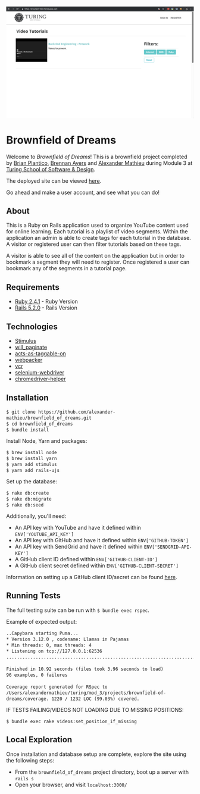 ![Brownfield of Dreams Screenshot](/brownfield_of_dreams_screenshot.png?raw=true "Brownfield of Dreams Screenshot")

# Brownfield of Dreams

Welcome to _Brownfield of Dreams_! This is a brownfield project completed by [Brian Plantico](https://github.com/bplantico), [Brennan Ayers](https://github.com/BrennanAyers) and [Alexander Mathieu](https://github.com/alexander-mathieu) during Module 3 at [Turing School of Software & Design](https://turing.io).

The deployed site can be viewed [here](https://brownest-field.herokuapp.com).

Go ahead and make a user account, and see what you can do!

## About

This is a Ruby on Rails application used to organize YouTube content used for online learning. Each tutorial is a playlist of video segments. Within the application an admin is able to create tags for each tutorial in the database. A visitor or registered user can then filter tutorials based on these tags.

A visitor is able to see all of the content on the application but in order to bookmark a segment they will need to register. Once registered a user can bookmark any of the segments in a tutorial page.

## Requirements

* [Ruby 2.4.1](https://www.ruby-lang.org/en/downloads) - Ruby Version
* [Rails 5.2.0](https://rubyonrails.org) - Rails Version

## Technologies

* [Stimulus](https://github.com/stimulusjs/stimulus)
* [will_paginate](https://github.com/mislav/will_paginate)
* [acts-as-taggable-on](https://github.com/mbleigh/acts-as-taggable-on)
* [webpacker](https://github.com/rails/webpacker)
* [vcr](https://github.com/vcr/vcr)
* [selenium-webdriver](https://www.seleniumhq.org/docs/03_webdriver.jsp)
* [chromedriver-helper](http://chromedriver.chromium.org)


## Installation

```
$ git clone https://github.com/alexander-mathieu/brownfield_of_dreams.git
$ cd brownfield_of_dreams
$ bundle install
```

Install Node, Yarn and packages:
```
$ brew install node
$ brew install yarn
$ yarn add stimulus
$ yarn add rails-ujs
```

Set up the database:
```
$ rake db:create
$ rake db:migrate
$ rake db:seed
```

Additionally, you'll need:
* An API key with YouTube and have it defined within `ENV['YOUTUBE_API_KEY']`
* An API key with GitHub and have it defined within `ENV['GITHUB-TOKEN']`
* An API key with SendGrid and have it defined within `ENV['SENDGRID-API-KEY']`
* A GitHub client ID defined within `ENV['GITHUB-CLIENT-ID']`
* A GitHub client secret defined within `ENV['GITHUB-CLIENT-SECRET']`

Information on setting up a GitHub client ID/secret can be found [here](https://github.com/settings/apps).

## Running Tests

The full testing suite can be run with `$ bundle exec rspec`.

Example of expected output:
```
..Capybara starting Puma...
* Version 3.12.0 , codename: Llamas in Pajamas
* Min threads: 0, max threads: 4
* Listening on tcp://127.0.0.1:62536
..............................................................................................

Finished in 10.92 seconds (files took 3.96 seconds to load)
96 examples, 0 failures

Coverage report generated for RSpec to /Users/alexandermathieu/turing/mod_3/projects/brownfield-of-dreams/coverage. 1220 / 1232 LOC (99.03%) covered.
```

IF TESTS FAILING/VIDEOS NOT LOADING DUE TO MISSING POSITIONS:
```
$ bundle exec rake videos:set_position_if_missing
```

## Local Exploration

Once installation and database setup are complete, explore the site using the following steps:

* From the `brownfield_of_dreams` project directory, boot up a server with `rails s`
* Open your browser, and visit `localhost:3000/`
